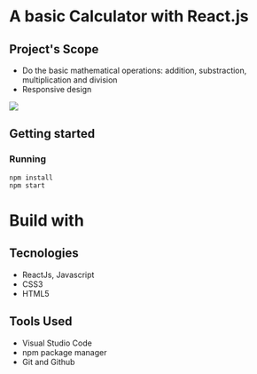 # A basic Calculator with React.js

## Project's Scope
* Do the basic mathematical operations: addition, substraction, multiplication and division
* Responsive design

![](https://github.com/JFilgueira/calculatorReact/issues/1#issue-2076819487)

## Getting started

### Running 
```
npm install
npm start
```
# Build with

## Tecnologies
* ReactJs, Javascript
* CSS3
* HTML5

## Tools Used
* Visual Studio Code
* npm package manager
* Git and Github
